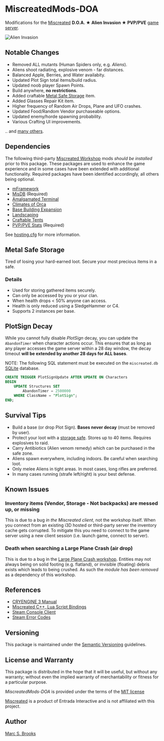 # MiscreatedMods-DOA

Modifications for the [Miscreated](https://miscreatedgame.com) **D.O.A. ★ Alien Invasion ★ PVP/PVE** [game server](https://miscreated-servers.com/server/16803).

![Alien Invasion](https://raw.githubusercontent.com/nuxy/MiscreatedMods-DOA/master/preview.png)

## Notable Changes

- Removed ALL mutants (Human Spiders only, e.g. _Aliens_).
- Aliens shoot radiating, explosive venom - far distances.
- Balanced Apple, Berries, and Water availabity.
- Updated Plot Sign total items/build radius.
- Updated noob player Spawn Points.
- Build anywhere, **no restrictions**.
- Added craftable [Metal Safe Storage](#metal-safe-storage) item.
- Added Glasses Repair Kit item.
- Higher frequency of Random Air Drops, Plane and UFO crashes.
- Updated Food/Random Vendor purchaseable options.
- Updated enemy/horde spawning probability.
- Various Crafting UI improvements.

.. and [many others](https://github.com/nuxy/MiscreatedMods-DOA/commits/master).

## Dependencies

The following third-party [Miscreated Workshop](https://steamcommunity.com/app/299740/workshop) mods _should be installed_ prior to this package.  These packages are used to enhance the game experience and in some cases have been extended with additional functionality.  Required packages have been identified accordingly, all others being optional.

- [mFramework](https://steamcommunity.com/sharedfiles/filedetails/?id=1942750114)
- [MisDB](https://steamcommunity.com/sharedfiles/filedetails/?id=1841357578) (Required)
- [Amalgamated Terminal](https://steamcommunity.com/sharedfiles/filedetails/?id=2444612166)
- [Climates of Orca](https://steamcommunity.com/sharedfiles/filedetails/?id=1807643206)
- [Base Building Expansion](https://steamcommunity.com/sharedfiles/filedetails/?id=1699198355)
- [Landscaping](https://steamcommunity.com/sharedfiles/filedetails/?id=1673502088)
- [Craftable Tents](https://steamcommunity.com/sharedfiles/filedetails/?id=1739418619)
- [PVP/PVE Stats](https://steamcommunity.com/sharedfiles/filedetails/?id=1879915972) (Required)

See [hosting.cfg](https://github.com/nuxy/MiscreatedMods-DOA/blob/master/hosting.cfg) for more information.

## Metal Safe Storage

Tired of losing your hard-earned loot.  Secure your most precious items in a safe.

### Details

- Used for storing gathered items securely.
- Can only be accessed by you or your clan.
- When health drops < 50% anyone can access.
- Health is only reduced using a SledgeHammer or C4.
- Supports 2 instances per base.

## PlotSign Decay

While you cannot fully disable _PlotSign_ decay, you can update the `AbandonTimer` when character actions occur.  This ensures that as long as any player accesses the game server within a 28 day window, the decay timeout **will be extended by another 28 days for ALL bases**.

NOTE: The following SQL statement must be executed on the `miscreated.db` [SQLite](https://www.sqlite.org/index.html) database.

```sql
CREATE TRIGGER PlotSignUpdate AFTER UPDATE ON Characters
BEGIN
    UPDATE Structures SET
        AbandonTimer = 2500000
    WHERE ClassName = "PlotSign";
END;
```

## Survival Tips

- Build a base (or drop Plot Sign). **Bases never decay** (must be removed by user).
- Protect your loot with a [storage safe](#metal-safe-storage). Stores up to 40 items. Requires explosives to raid.
- Carry Antibiotics (Alien venom remedy) which can be purchased in the safe zone.
- Aliens spawn everywhere, including indoors. Be careful when searching loot.
- Only melee Aliens in tight areas. In most cases, long rifles are preferred.
- In many cases running (strafe left/right) is your best defense.

## Known Issues

### Inventory items (Vendor, Storage - Not backpacks) are messed up, or missing

This is due to a bug _in the Miscreated client_, not the workshop itself. When you connect from an existing i3D hosted or third-party server the inventory cache gets corrupted. To mitigate this you need to connect to the game server using a new client session (i.e. launch game, connect to server).

### Death when searching a Large Plane Crash (air drop)

This is due to a bug in the [Large Plane Crash workshop](https://steamcommunity.com/workshop/filedetails/?id=1987245557).  Entities may not always being on solid footing (e.g. flatland), or invisible (floating) debris exists which leads to being crushed.  As such the _module has been removed_ as a dependency of this workshop.

## References

- [CRYENGINE 3 Manual](https://docs.cryengine.com/display/SDKDOC2/Home)
- [Miscreated C++, Lua Script Bindings](https://github.com/hendrikp/MisScriptBinds)
- [Steam Console Client](https://developer.valvesoftware.com/wiki/SteamCMD)
- [Steam Error Codes](https://steamerrors.com)

## Versioning

This package is maintained under the [Semantic Versioning](https://semver.org) guidelines.

## License and Warranty

This package is distributed in the hope that it will be useful, but without any warranty; without even the implied warranty of merchantability or fitness for a particular purpose.

_MiscreatedMods-DOA_ is provided under the terms of the [MIT license](http://www.opensource.org/licenses/mit-license.php)

[Miscreated](https://miscreatedgame.com) is a product of Entrada Interactive and is not affiliated with this project.

## Author

[Marc S. Brooks](https://github.com/nuxy)
